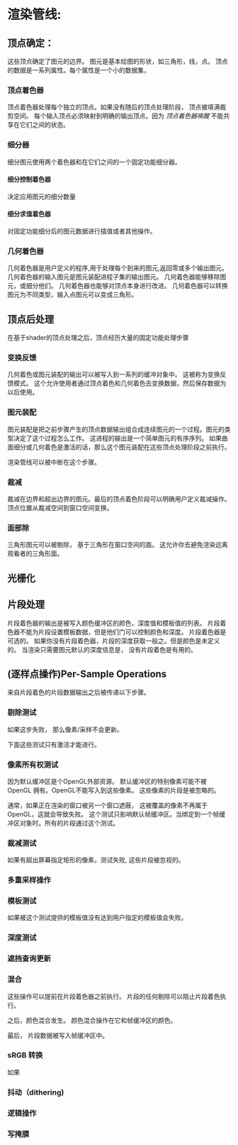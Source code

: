 # 渲染管线:

## 顶点确定：

这些顶点确定了图元的边界。
图元是基本绘图的形状，如三角形，线，点。
顶点的数据是一系列属性。每个属性是一个小的数据集，  

### 顶点着色器

顶点着色器处理每个独立的顶点。如果没有随后的顶点处理阶段， 顶点被填满裁剪空间。
每个输入顶点必须映射到明确的输出顶点。因为 *顶点着色器唤醒* 不能共享在它们之间的状态。
### 细分器

细分图元使用两个着色器和在它们之间的一个固定功能细分器。

#### 细分控制着色器

决定应用图元的细分数量

#### 细分求值着色器

对固定功能细分后的图元数据进行插值或者其他操作。

### 几何着色器

几何着色器是用户定义的程序,用于处理每个到来的图元,返回零或多个输出图元。
几何着色器的输入图元是图元装配进程子集的输出图元。
几何着色器能够移除图元，或细分他们。
几何着色器也能够对顶点本身进行改进。
几何着色器可以转换图元为不同类型，输入点图元可以变成三角形。

## 顶点后处理

在基于shader的顶点处理之后，顶点经历大量的固定功能处理步骤


### 变换反馈

几何着色或图元装配的输出可以被写入到一系列的缓冲对象中。 这被称为变换反馈模式。 这个允许使用者通过顶点着色和几何着色去变换数据，然后保存数据为以后使用。

### 图元装配

图元装配是把之前步骤产生的顶点数据输出组合成连续图元的一个过程。图元的类型决定了这个过程怎么工作。
这进程的输出是一个简单图元的有序序列。
如果曲面细分或几何着色是激活的话，那么这个图元装配在这些顶点处理阶段之前执行。

渲染管线可以被中断在这个步骤。


### 裁减

裁减在边界和超出边界的图元。最后的顶点着色阶段可以明确用户定义裁减操作。
顶点位置从裁减空间到窗口空间变换。

### 面部除

三角形图元可以被剔除， 基于三角形在窗口空间的面。 这允许你去避免渲染远离观看者的三角形面。 

## 光栅化

## 片段处理

片段着色器的输出是被写入颜色缓冲区的颜色，深度值和模板值的列表。
片段着色器不能为片段设置模板数据，但是他们门可以控制颜色和深度。
片段着色器是可选的。 如果你没有片段着色器，片段的深度获取一般之。但是颜色是未定义的。
当渲染只需要图元默认的深度信息是， 没有片段着色是有用的。 

## (逐样点操作)Per-Sample Operations 

来自片段着色的片段数据输出之后被传递以下步骤。

### 剔除测试

如果这步失败， 那么像素/采样不会更新。 

下面这些测试只有激活才能进行。
### 像素所有权测试
因为默认缓冲区是个OpenGL外部资源。 默认缓冲区的特别像素可能不被OpenGL 拥有。OpenGL不能写入到这些像素。 这些像素的片段是被忽略的。

通常，如果正在渲染的窗口被另一个窗口遮蔽， 这被覆盖的像素不再属于OpenGL，这就会导致失败。
这个测试只影响默认帧缓冲区。当绑定到一个帧缓冲区对象时。所有的片段通过这个测试。






### 裁减测试

如果有超出屏幕指定矩形的像素，测试失败, 这些片段被忽视的。

### 多重采样操作

### 模板测试

如果被这个测试提供的模板值没有达到用户指定的模板值会失败。

### 深度测试


### 遮挡查询更新


### 混合


这些操作可以提前在片段着色器之前执行。 片段的任何剔除可以阻止片段着色执行。

之后，颜色混合发生。
颜色混合操作在它和帧缓冲区的颜色。

最后， 片段数据被写入帧缓冲区中。 

###  sRGB 转换

如果

### 抖动（dithering)

### 逻辑操作





### 写掩膜







